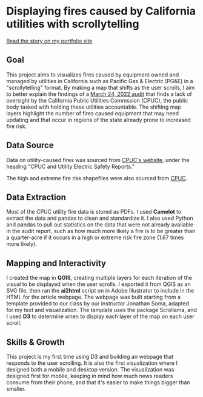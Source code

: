 # Displaying fires caused by California utilities with scrollytelling

[Read the story on my portfolio site](https://juliaingram.github.io/ca-utility-fires/)

## Goal

This project aims to visualizes fires caused by equipment owned and managed by utilities in California such as Pacific Gas & Electric (PG&E) in a "scrollytelling" format. By making a map that shifts as the user scrolls, I aim to better explain the findings of a [March 24, 2022 audit](https://www.auditor.ca.gov/pdfs/reports/2021-117.pdf) that finds a lack of oversight by the California Public Utilities Commssion (CPUC), the public body tasked with holding these utilities accountable. The shifting map layers highlight the number of fires caused equipment that may need updating and that occur in regions of the state already prone to increased fire risk.

## Data Source

Data on utility-caused fires was sourced from [CPUC's website](https://www.cpuc.ca.gov/industries-and-topics/wildfires), under the heading "CPUC and Utility Electric Safety Reports."

The high and extreme fire risk shapefiles were also sourced from [CPUC](https://cpuc_firemap2.sig-gis.com).

## Data Extraction

Most of the CPUC utility fire data is stored as PDFs. I used **Camelot** to extract the data and pandas to clean and standardize it. I also used Python and pandas to pull out statistics on the data that were not already available in the audit report, such as how much more likely a fire is to be greater than a quarter-acre if it occurs in a high or extreme risk fire zone (1.67 times more likely). 

## Mapping and Interactivity

I created the map in **QGIS**, creating multiple layers for each iteration of the visual to be displayed when the user scrolls. I exported it from QGIS as an SVG file, then ran the **ai2html** script on in Adobe Illustrator to include in the HTML for the article webpage. The webpage was built starting from a template provided to our class by our instructor Jonathan Soma, adapted for my text and visualization. The template uses the package Scrollama, and I used **D3** to determine when to display each layer of the map on each user scroll. 

## Skills & Growth

This project is my first time using D3 and building an webpage that responds to the user scrolling. It is also the first visualization where I designed both a mobile and desktop version. The visualization was designed first for mobile, keeping in mind how much news readers consume from their phone, and that it's easier to make things bigger than smaller. 
